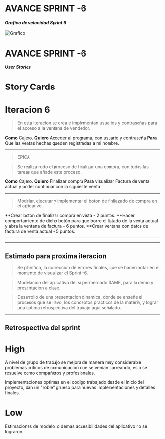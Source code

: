 # **AVANCE SPRINT -6**

#### *Grafico de velocidad Sprint 6*

![Grafico](https://github.com/leodrk/Supermercado-DAME/blob/master/Sprint%20-6/Grafico%20velocidad6.JPG)

# **AVANCE SPRINT -6**

#### *User Stories*

# **Story Cards**

# Iteracion 6

> En esta iteracion se crea e implementan usuarios y contraseñas para el acceso a la ventana de vendedor.

**Como** Cajero.
**Quiero** Acceder al programa, con usuario y contraseña
**Para** Que las ventas hechas queden registradas a mi nombre.
____________________________________________________________________________________________________________________________________

> EPICA

> Se realiza rodo el proceso de finalizar una compra, con todas las tareas que añade este proceso.

**Como** Cajero.
**Quiero** Finalizar compra
**Para** visualizar Factura de venta actual y poder continuar con la siguiente venta
____________________________________________________________________________________________________________________________________

> Modelar, ejecutar y implementar el boton de finilazado de compra en el aplicativo.

**Crear botón de finalizar compra en vista - 2 puntos.
**Hacer comportamiento de dicho botón para que borre el listado de la venta actual y abra la ventana de factura - 6 puntos.
**Crear ventana con datos de factura de venta actual - 5 puntos.
____________________________________________________________________________________________________________________________________
____________________________________________________________________________________________________________________________________

## Estimado para proxima iteracion

> Se planifica, la correccion de errores finales, que se hacen notar en el momento de visualizar el Sprint -6.

> Modelacion del aplicativo del supermercado DAME, para la demo y presentacion a clase.

> Desarrollo de una presentacion dinamica, donde se enseñe el procesos que se llevo, los conceptos practicos de la materia, y lograr
  una optima retrospectiva del trabajo aqui señalado.
____________________________________________________________________________________________________________________________________

## Retrospectiva del sprint

# High

A nivel de grupo de trabajo se mejora de manera muy considerable problemas críticos de comunicación que se venían carreando, esto se
resuelve como compañeros y profesionales.

Implementaciones optimas en el codigo trabajado desde el inicio del proyecto, dan un "roble" grueso para nuevas implementaciones y
detalles finales.

# Low

Estimaciones de modelo, o demas accesibilidades del aplicativo no se lograron.
